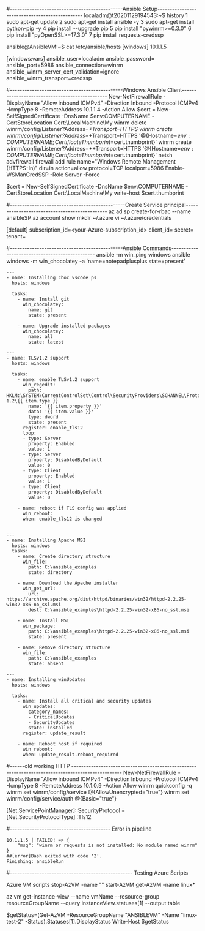 



#----------------------------------------------Ansible Setup-----------------------------------------------
localadm@t20201129194543:~$ history
    1  sudo apt-get update
    2  sudo apt-get install ansible -y
    3  sudo apt-get install python-pip -y
    4  pip install --upgrade pip
    5  pip install "pywinrm>=0.3.0"
    6  pip install "pyOpenSSL>=17.3.0"
    7  pip install requests-credssp

ansible@AnsibleVM:~$ cat /etc/ansible/hosts
[windows]
10.1.1.5

[windows:vars]
 ansible_user=localadm
 ansible_password=<password>
 ansible_port=5986
 ansible_connection=winrm
 ansible_winrm_server_cert_validation=ignore
 ansible_winrm_transport=credssp

#----------------------------------------------Windows Ansible Client-----------------------------------------------
New-NetFirewallRule -DisplayName "Allow inbound ICMPv4" -Direction Inbound -Protocol ICMPv4 -IcmpType 8 -RemoteAddress 10.1.1.4 -Action Allow
$cert = New-SelfSignedCertificate -DnsName $env:COMPUTERNAME -CertStoreLocation Cert:\LocalMachine\My
winrm delete winrm/config/Listener?Address=*+Transport=HTTPS
winrm create winrm/config/Listener?Address=*+Transport=HTTPS '@{Hostname=$env:COMPUTERNAME; CertificateThumbprint=$cert.thumbprint}'
winrm create winrm/config/Listener?Address=*+Transport=HTTPS '@{Hostname=$env:COMPUTERNAME; CertificateThumbprint=$cert.thumbprint}'
netsh advfirewall firewall add rule name="Windows Remote Management (HTTPS-In)" dir=in action=allow protocol=TCP localport=5986
Enable-WSManCredSSP -Role Server -Force


$cert = New-SelfSignedCertificate -DnsName $env:COMPUTERNAME -CertStoreLocation Cert:\LocalMachine\My
write-host $cert.thumbprint

#-----------------------------------------------Create Service principal----------------------------------------------
az ad sp create-for-rbac --name ansibleSP
az account show
mkdir ~/.azure
vi ~/.azure/credentials

[default]
subscription_id=<your-Azure-subscription_id>
client_id=<azure service-principal-appid>
secret=<azure service-principal-password>
tenant=<azure serviceprincipal-tenant>

#----------------------------------------------Ansible Commands-----------------------------------------------
ansible -m win_ping windows
ansible windows -m win_chocolatey -a 'name=notepadplusplus state=present'

```
---
- name: Installing choc vscode ps
  hosts: windows

  tasks:
    - name: Install git
      win_chocolatey:
        name: git
        state: present

    - name: Upgrade installed packages
      win_chocolatey:
        name: all
        state: latest

---
- name: TLSv1.2 support
  hosts: windows

  tasks:
    - name: enable TLSv1.2 support
      win_regedit:
        path: HKLM:\SYSTEM\CurrentControlSet\Control\SecurityProviders\SCHANNEL\Protocols\TLS 1.2\{{ item.type }}
        name: '{{ item.property }}'
        data: '{{ item.value }}'
        type: dword
        state: present
      register: enable_tls12
      loop:
      - type: Server
        property: Enabled
        value: 1
      - type: Server
        property: DisabledByDefault
        value: 0
      - type: Client
        property: Enabled
        value: 1
      - type: Client
        property: DisabledByDefault
        value: 0

    - name: reboot if TLS config was applied
      win_reboot:
      when: enable_tls12 is changed


---
- name: Installing Apache MSI
  hosts: windows
  tasks:
    - name: Create directory structure
      win_file:
        path: C:\ansible_examples
        state: directory

    - name: Download the Apache installer
      win_get_url:
        url: https://archive.apache.org/dist/httpd/binaries/win32/httpd-2.2.25-win32-x86-no_ssl.msi
        dest: C:\ansible_examples\httpd-2.2.25-win32-x86-no_ssl.msi

    - name: Install MSI
      win_package:
        path: C:\ansible_examples\httpd-2.2.25-win32-x86-no_ssl.msi
        state: present

    - name: Remove directory structure
      win_file:
        path: C:\ansible_examples
        state: absent

---
- name: Installing winUpdates
  hosts: windows

  tasks:
    - name: Install all critical and security updates
      win_updates:
        category_names:
        - CriticalUpdates
        - SecurityUpdates
        state: installed
      register: update_result

    - name: Reboot host if required
      win_reboot:
      when: update_result.reboot_required

```

#------old working HTTP --------------------------------------------------------------------------------------------------
New-NetFirewallRule -DisplayName "Allow inbound ICMPv4" -Direction Inbound -Protocol ICMPv4 -IcmpType 8 -RemoteAddress 10.1.0.9 -Action Allow
winrm quickconfig -q
winrm set winrm/config/service @{AllowUnencrypted="true"}
winrm set winrm/config/service/auth @{Basic="true"}


[Net.ServicePointManager]::SecurityProtocol = [Net.SecurityProtocolType]::Tls12


#----------------------------------------- Error in pipeline
```
10.1.1.5 | FAILED! => {
    "msg": "winrm or requests is not installed: No module named winrm"
}
##[error]Bash exited with code '2'.
Finishing: ansibleRun
```




#-------------------------------------------------- Testing Azure Scripts

Azure VM scripts
stop-AzVM -name ""
start-AzVM
get-AzVM -name linux*

az vm get-instance-view --name vmName --resource-group resourceGroupName --query instanceView.statuses[1] --output table

$getStatus=(Get-AzVM -ResourceGroupName "ANSIBLEVM" -Name "linux-test-2" -Status).Statuses[1].DisplayStatus
Write-Host $getStatus

